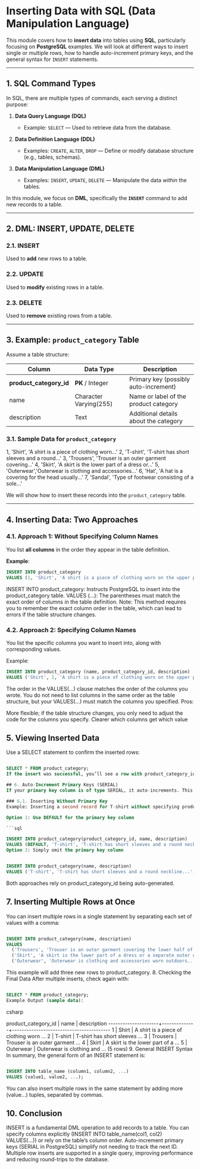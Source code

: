 # Inserting Data with SQL (Data Manipulation Language)

This module covers how to **insert data** into tables using **SQL**, particularly focusing on **PostgreSQL** examples. We will look at different ways to insert single or multiple rows, how to handle auto-increment primary keys, and the general syntax for `INSERT` statements.

---

## 1. SQL Command Types

In SQL, there are multiple types of commands, each serving a distinct purpose:

1. **Data Query Language (DQL)**
   - Example: `SELECT` — Used to retrieve data from the database.

2. **Data Definition Language (DDL)**
   - Examples: `CREATE`, `ALTER`, `DROP` — Define or modify database structure (e.g., tables, schemas).

3. **Data Manipulation Language (DML)**
   - Examples: `INSERT`, `UPDATE`, `DELETE` — Manipulate the data *within* the tables.

In this module, we focus on **DML**, specifically the **`INSERT`** command to add new records to a table.

---

## 2. DML: INSERT, UPDATE, DELETE

### 2.1. INSERT

Used to **add** new rows to a table.

### 2.2. UPDATE

Used to **modify** existing rows in a table.

### 2.3. DELETE

Used to **remove** existing rows from a table.

---

## 3. Example: `product_category` Table

Assume a table structure:

| Column               | Data Type              | Description                                 |
|----------------------|------------------------|---------------------------------------------|
| **product_category_id** | **PK** / Integer      | Primary key (possibly auto-increment)        |
| name                 | Character Varying(255) | Name or label of the product category        |
| description          | Text                   | Additional details about the category        |

### 3.1. Sample Data for `product_category`

1, 'Shirt', 'A shirt is a piece of clothing worn...' 2, 'T-shirt', 'T-shirt has short sleeves and a round...' 3, 'Trousers', 'Trouser is an outer garment covering...' 4, 'Skirt', 'A skirt is the lower part of a dress or...' 5, 'Outerwear','Outerwear is clothing and accessories...' 6, 'Hat', 'A hat is a covering for the head usually...' 7, 'Sandal', 'Type of footwear consisting of a sole...'


We will show how to insert these records into the `product_category` table.

---

## 4. Inserting Data: Two Approaches

### 4.1. Approach 1: Without Specifying Column Names

You list **all columns** in the order they appear in the table definition.

**Example**:
```sql
INSERT INTO product_category
VALUES (1, 'Shirt', 'A shirt is a piece of clothing worn on the upper part of your body with a collar, sleeves, and buttons down the front.');
```
INSERT INTO product_category: Instructs PostgreSQL to insert into the product_category table.
VALUES (...): The parentheses must match the exact order of columns in the table definition.
Note: This method requires you to remember the exact column order in the table, which can lead to errors if the table structure changes.

### 4.2. Approach 2: Specifying Column Names
You list the specific columns you want to insert into, along with corresponding values.

Example:
```sql
INSERT INTO product_category (name, product_category_id, description)
VALUES ('Shirt', 1, 'A shirt is a piece of clothing worn on the upper part of your body with a collar, sleeves, and buttons down the front.');
```
The order in the VALUES(...) clause matches the order of the columns you wrote.
You do not need to list columns in the same order as the table structure, but your VALUES(...) must match the columns you specified.
Pros:

More flexible; if the table structure changes, you only need to adjust the code for the columns you specify.
Clearer which columns get which value
## 5. Viewing Inserted Data
Use a SELECT statement to confirm the inserted rows:

```sql

SELECT * FROM product_category;
If the insert was successful, you’ll see a row with product_category_id = 1 (for the previous example).

## 6. Auto-Increment Primary Keys (SERIAL)
If your primary key column is of type SERIAL, it auto-increments. This means you do not have to specify the ID each time you insert.

### 6.1. Inserting Without Primary Key
Example: Inserting a second record for T-shirt without specifying product_category_id:

Option 1: Use DEFAULT for the primary key column

```sql

INSERT INTO product_category(product_category_id, name, description)
VALUES (DEFAULT, 'T-shirt', 'T-shirt has short sleeves and a round neckline...');
Option 2: Simply omit the primary key column
```
```sql

INSERT INTO product_category(name, description)
VALUES ('T-shirt', 'T-shirt has short sleeves and a round neckline...');
```
Both approaches rely on product_category_id being auto-generated.

## 7. Inserting Multiple Rows at Once
You can insert multiple rows in a single statement by separating each set of values with a comma:

```sql

INSERT INTO product_category(name, description)
VALUES
  ('Trousers', 'Trouser is an outer garment covering the lower half of the body...'),
  ('Skirt', 'A skirt is the lower part of a dress or a separate outer garment...'),
  ('Outerwear', 'Outerwear is clothing and accessories worn outdoors...');
```
This example will add three new rows to product_category.
8. Checking the Final Data
After multiple inserts, check again with:

```sql

SELECT * FROM product_category;
Example Output (sample data):
```
csharp

 product_category_id |   name       | description
---------------------+--------------+-----------------------------------------
                   1 | Shirt        | A shirt is a piece of clothing worn ...
                   2 | T-shirt      | T-shirt has short sleeves ...
                   3 | Trousers     | Trouser is an outer garment ...
                   4 | Skirt        | A skirt is the lower part of a ...
                   5 | Outerwear    | Outerwear is clothing and ...
(5 rows)
9. General INSERT Syntax
In summary, the general form of an INSERT statement is:

```sql

INSERT INTO table_name (column1, column2, ...)
VALUES (value1, value2, ...);
```
You can also insert multiple rows in the same statement by adding more (value...) tuples, separated by commas.

## 10. Conclusion
INSERT is a fundamental DML operation to add records to a table.
You can specify columns explicitly (INSERT INTO table_name(col1, col2) VALUES(...)) or rely on the table’s column order.
Auto-increment primary keys (SERIAL in PostgreSQL) simplify not needing to track the next ID.
Multiple row inserts are supported in a single query, improving performance and reducing round-trips to the database.
